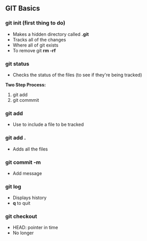 ## GIT Basics 

### git init (first thing to do) 
+ Makes a hidden directory called **.git**
+ Tracks all of the changes
+ Where all of git exists 
+ To remove git **rm -rf**

### git status
+ Checks the status of the files (to see if they're being tracked)

**Two Step Process:**  
1. git add
2. git commmit 

### git add  
+ Use to include a file to be tracked  

### git add .
+ Adds all the files 


### git commit -m
+ Add message 

### git log
+ Displays history 
+ **q** to quit 

### git checkout 
+ HEAD: pointer in time 
+ No longer


